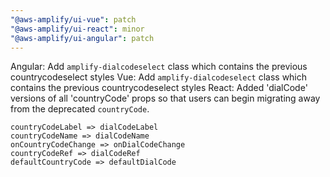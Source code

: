 ```yaml
---
"@aws-amplify/ui-vue": patch
"@aws-amplify/ui-react": minor
"@aws-amplify/ui-angular": patch
---
```


Angular: Add `amplify-dialcodeselect` class which contains the previous countrycodeselect styles
Vue: Add `amplify-dialcodeselect` class which contains the previous countrycodeselect styles
React: Added 'dialCode' versions of all 'countryCode' props so that users can begin migrating away from the deprecated `countryCode`.

```
countryCodeLabel => dialCodeLabel
countryCodeName => dialCodeName
onCountryCodeChange => onDialCodeChange
countryCodeRef => dialCodeRef
defaultCountryCode => defaultDialCode
```
